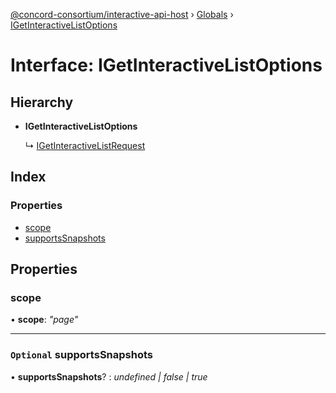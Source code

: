 [@concord-consortium/interactive-api-host](../README.md) › [Globals](../globals.md) › [IGetInteractiveListOptions](igetinteractivelistoptions.md)

# Interface: IGetInteractiveListOptions

## Hierarchy

* **IGetInteractiveListOptions**

  ↳ [IGetInteractiveListRequest](igetinteractivelistrequest.md)

## Index

### Properties

* [scope](igetinteractivelistoptions.md#scope)
* [supportsSnapshots](igetinteractivelistoptions.md#optional-supportssnapshots)

## Properties

###  scope

• **scope**: *"page"*

___

### `Optional` supportsSnapshots

• **supportsSnapshots**? : *undefined | false | true*

